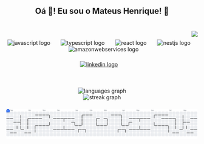 <h2 align="center">Oá 👋! Eu sou o Mateus Henrique! 🧸</h2>

###

<br clear="both">

<img align="right" height="150" src="https://media4.giphy.com/media/v1.Y2lkPTc5MGI3NjExZmpydzFuZ2xwOWpiYTB4eTBvNWtxNTFkNDJzeHBmZDdvM2ZhajBxbSZlcD12MV9pbnRlcm5hbF9naWZfYnlfaWQmY3Q9Zw/6ib6KPmkeAjDTxMxij/giphy.gif"  />

###

<div align="center">
  <img src="https://cdn.jsdelivr.net/gh/devicons/devicon/icons/javascript/javascript-original.svg" height="50" alt="javascript logo"  />
  <img width="20" />
  <img src="https://cdn.jsdelivr.net/gh/devicons/devicon/icons/typescript/typescript-original.svg" height="50" alt="typescript logo"  />
  <img width="20" />
  <img src="https://cdn.jsdelivr.net/gh/devicons/devicon/icons/react/react-original.svg" height="50" alt="react logo"  />
  <img width="20" />
  <img src="https://cdn.jsdelivr.net/gh/devicons/devicon/icons/nestjs/nestjs-original.svg" height="50" alt="nestjs logo"  />
  <img width="20" />
  <img src="https://cdn.jsdelivr.net/gh/devicons/devicon/icons/amazonwebservices/amazonwebservices-line-wordmark.svg" height="50" alt="amazonwebservices logo"  />
</div>

###

<div align="center">
  <a href="https://www.linkedin.com/in/mateus-henrique-sisan/" target="_blank">
    <img src="https://img.shields.io/static/v1?message=LinkedIn&logo=linkedin&label=&color=0077B5&logoColor=white&labelColor=&style=for-the-badge" height="45" alt="linkedin logo"  />
  </a>
</div>

###

<br clear="both">

<div align="center">
  <img src="https://github-readme-stats.vercel.app/api/top-langs?username=riqueteus&locale=pt-br&hide_title=false&layout=compact&card_width=320&langs_count=5&theme=bear&hide_border=true&order=2" height="150" alt="languages graph" /> <br>
  <img src="https://streak-stats.demolab.com?user=riqueteus&locale=pt-br&mode=daily&theme=bear&hide_border=true&border_radius=40&date_format=j%20M%5B%20Y%5D&order=3" height="150" alt="streak graph"  />
</div>

###

<picture>
  <source media="(prefers-color-scheme: dark)" srcset="https://raw.githubusercontent.com/riqueteus/riqueteus/output/pacman-contribution-graph-dark.svg">
  <source media="(prefers-color-scheme: light)" srcset="https://raw.githubusercontent.com/riqueteus/riqueteus/output/pacman-contribution-graph.svg">
  <img alt="Pac-Man contribution graph" src="https://raw.githubusercontent.com/riqueteus/riqueteus/output/pacman-contribution-graph.svg">
</picture>

